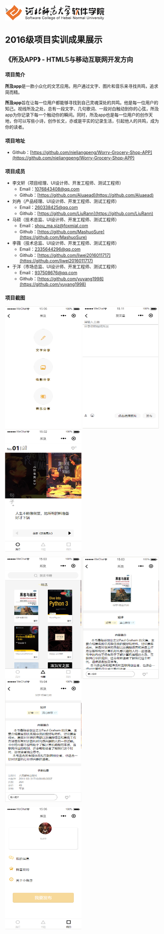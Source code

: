<img src="../../../image/logo.png"  height="50" />

# 2016级项目实训成果展示 

## 《所及APP》 - HTML5与移动互联网开发方向

### 项目简介

**所及app**是一款小众化的文艺应用。用户通过文字、图片和音乐来寻找共鸣，追求简而精。

**所及app**旨在让每一位用户都能够寻找到自己灵魂深处的共鸣。他是每一位用户的知己。视线所及之处，总有一段文字、几句歌词、一段对白触动到你的心弦，所及app为你记录下每一个触动你的瞬间。同时，所及app也是每一位用户的创作天地，你可以写些小诗，创作长文，亦或是平实的记录生活，引起他人的共鸣，成为你的读者。

### 项目地址
- Github：[https://github.com/nieliangpeng/Worry-Grocery-Shop-APP](https://github.com/nieliangpeng/Worry-Grocery-Shop-APP)

### 项目成员

- 李文轩（项目经理、UI设计师、开发工程师、测试工程师）
  - Email：[1076843408@qq.com](mailto:1076843408@qq.com) 
  - Github：[https://github.com/Aluaead](https://github.com/Aluaead)
- 刘冉（产品经理、UI设计师、开发工程师、测试工程师）
  - Email：[260338425@qq.com](mailto:260338425@qq.com)
  - Github：[https://github.com/LiuRann](https://github.com/LiuRann)
- 马硕（技术总监、UI设计师、开发工程师、测试工程师）
  - Email：[shou_ma.sjz@foxmial.com](mailto:shou_ma.sjz@foxmial.com)
  - Github：[https://github.com/MashuoSure](https://github.com/MashuoSure)
- 李薇（技术总监、UI设计师、开发工程师、测试工程师）
  - Email：[2335644296@qq.com](mailto:2335644296@qq.com)
  - Github：[https://github.com/liwei2016011717](https://github.com/liwei2016011717)
- 于洋（市场总监、UI设计师、开发工程师、测试工程师）
  - Email：[937508676@qq.com](mailto:937508676@qq.com)
  - Github：[https://github.com/yuyang1998](https://github.com/yuyang1998)

### 项目截图

<p>
<img src="./image/发布选项页.png" width=250 height=400 />
<img src="./image/发布页.png" width=250 height=400 />
<img src="./image/流行.png" width=250 height=400 />
</p>
<p>
<img src="./image/书籍.png" width=250 height=400 />
<img src="./image/书籍详情页.png" width=250 height=400 />
<img src="./image/书籍详情页（续）.png" width=250 height=400 />
</p>
<p>
<img src="./image/我的.png" width=250 height=400 />
</p>
